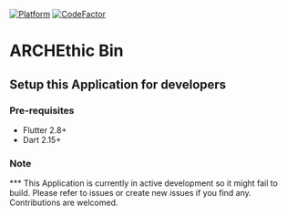 [![Platform](https://img.shields.io/badge/Platform-Flutter-02569B?logo=flutter)](https://flutter.dev) [![CodeFactor](https://www.codefactor.io/repository/github/archethic-foundation/archethic-wallet/badge)](https://www.codefactor.io/repository/github/archethic-foundation/archethic-wallet)

# ARCHEthic Bin

## Setup this Application for developers

### Pre-requisites
- Flutter 2.8+
- Dart 2.15+

### Note

*** This Application is currently in active development so it might fail to build. Please refer to issues or create new issues if you find any. Contributions are welcomed.
